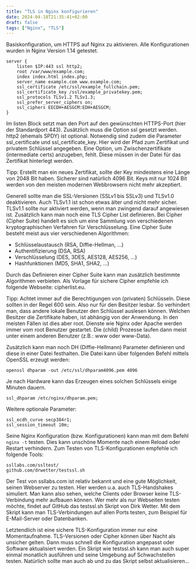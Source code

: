 ```yaml
---
title: "TLS in Nginx konfigurieren"
date: 2024-04-18T21:35:41+02:00
draft: false
tags: ["Nginx", "TLS"]
---
```


Basiskonfiguration, um HTTPS auf Nginx zu aktivieren. Alle Konfigurationen wurden in Nginx Version 1.14 getestet.

    server {
        listen $IP:443 ssl http2;
        root /var/www/example.com;
        index index.html index.php;
        server_name example.com www.example.com;
        ssl_certificate /etc/ssl/example_fullchain.pem;
        ssl_certificate_key /ssl/example_privatekey.pem;
        ssl_protocols TLSv1.2 TLSv1.3;
        ssl_prefer_server_ciphers on;
        ssl_ciphers EECDH+AESGCM:EDH+AESGCM;
    }

Im listen Block setzt man den Port auf den gewünschten HTTPS-Port (hier der Standardport 443). Zusätzlich muss die Option ssl gesetzt werden. http2 (ehemals SPDY) ist optional. Notwendig sind zudem die Parameter ssl_certificate und ssl_certificate_key. Hier wird der Pfad zum Zertifikat und privatem Schlüssel angegeben. Eine Option, um Zwischenzertifikate (intermediate certs) anzugeben, fehlt. Diese müssen in der Datei für das Zertifikat hinterlegt werden.

Tipp: Erstellt man ein neues Zertifikat, sollte der Key mindestens eine Länge von 2048 Bit haben. Sicherer sind natürlich 4096 Bit. Keys mit nur 1024 Bit werden von den meisten modernen Webbrowsern nicht mehr akzeptiert.

Generell sollte man die SSL-Versionen (SSLv1 bis SSLv3) und TLSv1.0 deaktivieren. Auch TLSv1.1 ist schon etwas älter und nicht mehr sicher. TLSv1.1 sollte nur aktiviert werden, wenn man zwingend darauf angewiesen ist. Zusätzlich kann man noch eine TLS Cipher List definieren. Bei Cipher (Cipher Suite) handelt es sich um eine Sammlung von verschiedenen kryptographischen Verfahren für Verschlüsselung. Eine Cipher Suite besteht meist aus vier verschiedenen Algorithmen:

- Schlüsselaustausch (RSA, Diffie-Hellman, ...)
- Authentifizierung (DSA, RSA)
- Verschlüsselung (DES, 3DES, AES128, AES256, ...)
- Hashfunktionen (MD5, SHA1, SHA2, ...)

Durch das Definieren einer Cipher Suite kann man zusätzlich bestimmte Algorithmen verbieten. Als Vorlage für sichere Cipher empfehle ich folgende Webseite: cipherlist.eu.

Tipp: Achtet immer auf die Berechtigungen von (privaten) Schlüsseln. Diese sollten in der Regel 600 sein. Also nur für den Besitzer lesbar. So verhindert man, dass andere lokale Benutzer den Schlüssel auslesen können. Welchen Besitzer die Zertifikate haben, ist abhängig von der Anwendung. In den meisten Fällen ist dies aber root. Dienste wie Nginx oder Apache werden immer vom root Benutzer gestartet. Die (child) Prozesse laufen dann meist unter einem anderen Benutzer (z.B.: www oder www-Data).

Zusätzlich kann man noch DH (Diffie-Hellmann) Parameter definieren und diese in einer Datei festhalten. Die Datei kann über folgenden Befehl mittels OpenSSL erzeugt werden:

    openssl dhparam -out /etc/ssl/dhparam4096.pem 4096

Je nach Hardware kann das Erzeugen eines solchen Schlüssels einige Minuten dauern.

    ssl_dhparam /etc/nginx/dhparam.pem;

Weitere optionale Parameter:

    ssl_ecdh_curve secp384r1;
    ssl_session_timeout 10m;

Seine Nginx Konfiguration (bzw. Konfigurationen) kann man mit dem Befehl `nginx -t` testen. Dies kann unschöne Momente nach einem Reload oder Restart verhindern. Zum Testen von TLS-Konfigurationen empfehle ich folgende Tools:

    ssllabs.com/ssltest/
    github.com/drwetter/testssl.sh

Der Test von ssllabs.com ist relativ bekannt und eine gute Möglichkeit, seinen Webserver zu testen. Hier werden u.a. auch TLS-Handshakes simuliert. Man kann also sehen, welche Clients oder Browser keine TLS-Verbindung mehr aufbauen können. Wer mehr als nur Webseiten testen möchte, findet auf GitHub das testssl.sh Skript von Dirk Wetter. Mit dem Skript kann man TLS-Verbindungen auf allen Ports testen, zum Beispiel für E-Mail-Server oder Datenbanken.

Letztendlich ist eine sichere TLS-Konfiguration immer nur eine Momentaufnahme. TLS-Versionen oder Cipher können über Nacht als unsicher gelten. Dann muss schnell die Konfiguration angepasst oder Software aktualisiert werden. Ein Skript wie testssl.sh kann man auch super einmal monatlich ausführen und seine Umgebung auf Schwachstellen testen. Natürlich sollte man auch ab und zu das Skript selbst aktualisieren...

